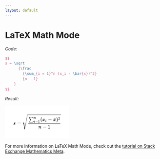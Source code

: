 ```yaml
---
layout: default
---
```


# LaTeX Math Mode

_Code:_

```latex
$$
s = \sqrt
      {\frac
        {\sum_{i = 1}^n (x_i - \bar{x})^2}
        {n - 1}
    }
$$
```

_Result:_

![LaTeX Math Mode example](/assets/img/latex-math-mode.png)

For more information on LaTeX Math Mode, check out the [tutorial on Stack
Exchange Mathematics
Meta](https://math.meta.stackexchange.com/questions/5020/mathjax-basic-tutorial-and-quick-reference).
